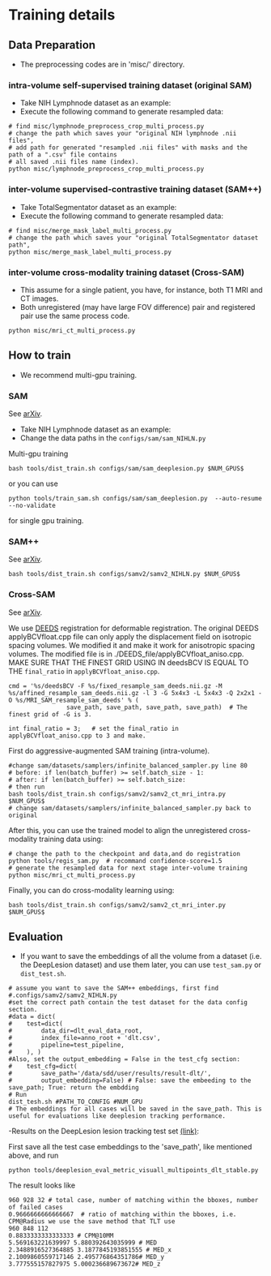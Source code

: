 # Training details

## Data Preparation
- The preprocessing codes are in 'misc/' directory.

### intra-volume self-supervised training dataset (original SAM)
- Take NIH Lymphnode dataset as an example:
- Execute the following command to generate resampled data:
```
# find misc/lymphnode_preprocess_crop_multi_process.py
# change the path which saves your "original NIH lymphnode .nii files", 
# add path for generated "resampled .nii files" with masks and the path of a ".csv" file contains 
# all saved .nii files name (index).
python misc/lymphnode_preprocess_crop_multi_process.py
```


### inter-volume supervised-contrastive training dataset (SAM++)
- Take TotalSegmentator dataset as an example:
- Execute the following command to generate resampled data:
```
# find misc/merge_mask_label_multi_process.py
# change the path which saves your "original TotalSegmentator dataset path", 
python misc/merge_mask_label_multi_process.py
```

### inter-volume cross-modality training dataset (Cross-SAM)
- This assume for a single patient, you have, for instance, both T1 MRI and CT images.
- Both unregistered (may have large FOV difference) pair and registered pair use the same process code.
```
python misc/mri_ct_multi_process.py
```

## How to train

- We recommend multi-gpu training.
### SAM
See [arXiv](https://arxiv.org/abs/2012.02383).
- Take NIH Lymphnode dataset as an example:
- Change the data paths in the `configs/sam/sam_NIHLN.py`

Multi-gpu training
```
bash tools/dist_train.sh configs/sam/sam_deeplesion.py $NUM_GPUS$
```
or you can use 
```
python tools/train_sam.sh configs/sam/sam_deeplesion.py  --auto-resume --no-validate
```
for single gpu training.

### SAM++

See [arXiv](https://arxiv.org/abs/2306.13988).

```
bash tools/dist_train.sh configs/samv2/samv2_NIHLN.py $NUM_GPUS$
```

### Cross-SAM

See [arXiv](https://arxiv.org/abs/2307.03535).

We use [DEEDS](https://github.com/mattiaspaul/deedsBCV) registration for deformable registration. The original DEEDS 
applyBCVfloat.cpp file can only apply the displacement field
on isotropic spacing volumes. We modified it and make it work for anisotropic spacing volumes.
The modified file is in ./DEEDS_file/applyBCVfloat_aniso.cpp.
MAKE SURE THAT THE FINEST GRID USING IN deedsBCV IS EQUAL TO THE `final_ratio` in `applyBCVfloat_aniso.cpp`.
```
cmd = '%s/deedsBCV -F %s/fixed_resample_sam_deeds.nii.gz -M %s/affined_resample_sam_deeds.nii.gz -l 3 -G 5x4x3 -L 5x4x3 -Q 2x2x1 -O %s/MRI_SAM_resample_sam_deeds' % (
                save_path, save_path, save_path, save_path)  # The finest grid of -G is 3.
                
int final_ratio = 3;   # set the final_ratio in applyBCVfloat_aniso.cpp to 3 and make. 
```
First do aggressive-augmented SAM training (intra-volume).
```
#change sam/datasets/samplers/infinite_balanced_sampler.py line 80
# before: if len(batch_buffer) >= self.batch_size - 1:
# after: if len(batch_buffer) >= self.batch_size:
# then run
bash tools/dist_train.sh configs/samv2/samv2_ct_mri_intra.py $NUM_GPUS$
# change sam/datasets/samplers/infinite_balanced_sampler.py back to original
```
After this, you can use the trained model to align the unregistered cross-modality training data using:
```
# change the path to the checkpoint and data,and do registration
python tools/regis_sam.py  # recommand confidence-score=1.5
# generate the resampled data for next stage inter-volume training
python misc/mri_ct_multi_process.py
```
Finally, you can do cross-modality learning using:
```
bash tools/dist_train.sh configs/samv2/samv2_ct_mri_inter.py $NUM_GPUS$
```

## Evaluation

- If you want to save the embeddings of all the volume from a dataset (i.e. the DeepLesion dataset) and use them later,
you can use `test_sam.py` or `dist_test.sh`.
```
# assume you want to save the SAM++ embeddings, first find 
#.configs/samv2/samv2_NIHLN.py
#set the correct path contain the test dataset for the data config section.
#data = dict(
#    test=dict(
#        data_dir=dlt_eval_data_root,
#        index_file=anno_root + 'dlt.csv',
#        pipeline=test_pipeline,
#    ), )
#Also, set the output_embedding = False in the test_cfg section:
#    test_cfg=dict(
#        save_path='/data/sdd/user/results/result-dlt/',
#        output_embedding=False) # False: save the embeeding to the save_path; True: return the embdding
# Run
dist_tesh.sh #PATH_TO_CONFIG #NUM_GPU
# The embeddings for all cases will be saved in the save_path. This is useful for evaluations like deeplesion tracking performance.
```
-Results on the DeepLesion lesion tracking test set [(link)](https://github.com/JimmyCai91/DLT):

First save all the test case embeddings to the 'save_path', like mentioned above, and run
```
python tools/deeplesion_eval_metric_visuall_multipoints_dlt_stable.py
```
The result looks like 
```
960 928 32 # total case, number of matching within the bboxes, number of failed cases
0.9666666666666667  # ratio of matching within the bboxes, i.e. CPM@Radius we use the save method that TLT use
960 848 112 
0.8833333333333333 # CPM@10MM
5.569163221639997 5.880392643035999 # MED
2.3488916527364885 3.1877845193851555 # MED_x
2.1009860559717146 2.495776864351786# MED_y
3.777555157827975 5.000236689673672# MED_z
```
